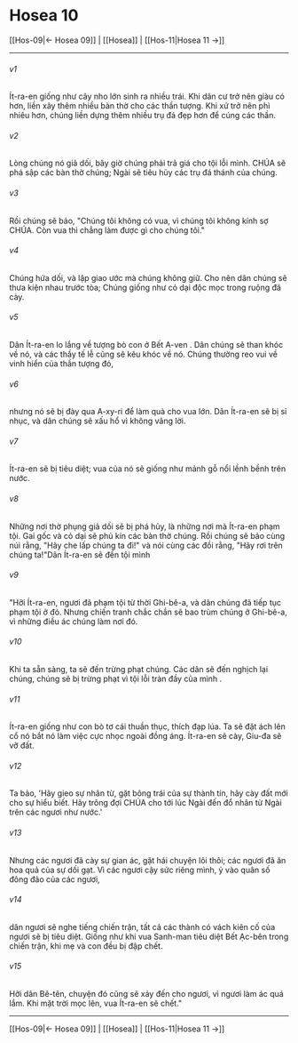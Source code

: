 # Hosea 10

[[Hos-09|← Hosea 09]] | [[Hosea]] | [[Hos-11|Hosea 11 →]]
***



###### v1 
Ít-ra-en giống như cây nho lớn sinh ra nhiều trái. Khi dân cư trở nên giàu có hơn, liền xây thêm nhiều bàn thờ cho các thần tượng. Khi xứ trở nên phì nhiêu hơn, chúng liền dựng thêm nhiều trụ đá đẹp hơn để cúng các thần. 

###### v2 
Lòng chúng nó giả dối, bây giờ chúng phải trả giá cho tội lỗi mình. CHÚA sẽ phá sập các bàn thờ chúng; Ngài sẽ tiêu hủy các trụ đá thánh của chúng. 

###### v3 
Rồi chúng sẽ bảo, "Chúng tôi không có vua, vì chúng tôi không kính sợ CHÚA. Còn vua thì chẳng làm được gì cho chúng tôi." 

###### v4 
Chúng hứa dối, và lập giao ước mà chúng không giữ. Cho nên dân chúng sẽ thưa kiện nhau trước tòa; Chúng giống như cỏ dại độc mọc trong ruộng đã cày. 

###### v5 
Dân Ít-ra-en lo lắng về tượng bò con ở Bết A-ven . Dân chúng sẽ than khóc về nó, và các thầy tế lễ cũng sẽ kêu khóc về nó. Chúng thường reo vui về vinh hiển của thần tượng đó, 

###### v6 
nhưng nó sẽ bị đày qua A-xy-ri để làm quà cho vua lớn. Dân Ít-ra-en sẽ bị sỉ nhục, và dân chúng sẽ xấu hổ vì không vâng lời. 

###### v7 
Ít-ra-en sẽ bị tiêu diệt; vua của nó sẽ giống như mảnh gỗ nổi lềnh bềnh trên nước. 

###### v8 
Những nơi thờ phụng giả dối sẽ bị phá hủy, là những nơi mà Ít-ra-en phạm tội. Gai gốc và cỏ dại sẽ phủ kín các bàn thờ chúng. Rồi chúng sẽ bảo cùng núi rằng, "Hãy che lấp chúng ta đi!" và nói cùng các đồi rằng, "Hãy rơi trên chúng ta!"Dân Ít-ra-en sẽ đền tội mình 

###### v9 
"Hỡi Ít-ra-en, ngươi đã phạm tội từ thời Ghi-bê-a, và dân chúng đã tiếp tục phạm tội ở đó. Nhưng chiến tranh chắc chắn sẽ bao trùm chúng ở Ghi-bê-a, vì những điều ác chúng làm nơi đó. 

###### v10 
Khi ta sẵn sàng, ta sẽ đến trừng phạt chúng. Các dân sẽ đến nghịch lại chúng, chúng sẽ bị trừng phạt vì tội lỗi tràn đầy của mình . 

###### v11 
Ít-ra-en giống như con bò tơ cái thuần thục, thích đạp lúa. Ta sẽ đặt ách lên cổ nó bắt nó làm việc cực nhọc ngoài đồng áng. Ít-ra-en sẽ cày, Giu-đa sẽ vỡ đất. 

###### v12 
Ta bảo, 'Hãy gieo sự nhân từ, gặt bông trái của sự thành tín, hãy cày đất mới cho sự hiểu biết. Hãy trông đợi CHÚA cho tới lúc Ngài đến đổ nhân từ Ngài trên các ngươi như nước.' 

###### v13 
Nhưng các ngươi đã cày sự gian ác, gặt hái chuyện lôi thôi; các ngươi đã ăn hoa quả của sự dối gạt. Vì các ngươi cậy sức riêng mình, ỷ vào quân số đông đảo của các ngươi, 

###### v14 
dân ngươi sẽ nghe tiếng chiến trận, tất cả các thành có vách kiên cố của ngươi sẽ bị tiêu diệt. Giống như khi vua Sanh-man tiêu diệt Bết Ạc-bên trong chiến trận, khi mẹ và con đều bị đập chết. 

###### v15 
Hỡi dân Bê-tên, chuyện đó cũng sẽ xảy đến cho ngươi, vì ngươi làm ác quá lắm. Khi mặt trời mọc lên, vua Ít-ra-en sẽ chết."

***
[[Hos-09|← Hosea 09]] | [[Hosea]] | [[Hos-11|Hosea 11 →]]

